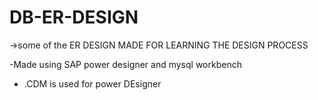 # DB-ER-DESIGN
->some of the ER DESIGN MADE  FOR LEARNING THE DESIGN PROCESS

-Made using SAP power designer and mysql workbench
- .CDM is used for power DEsigner 
